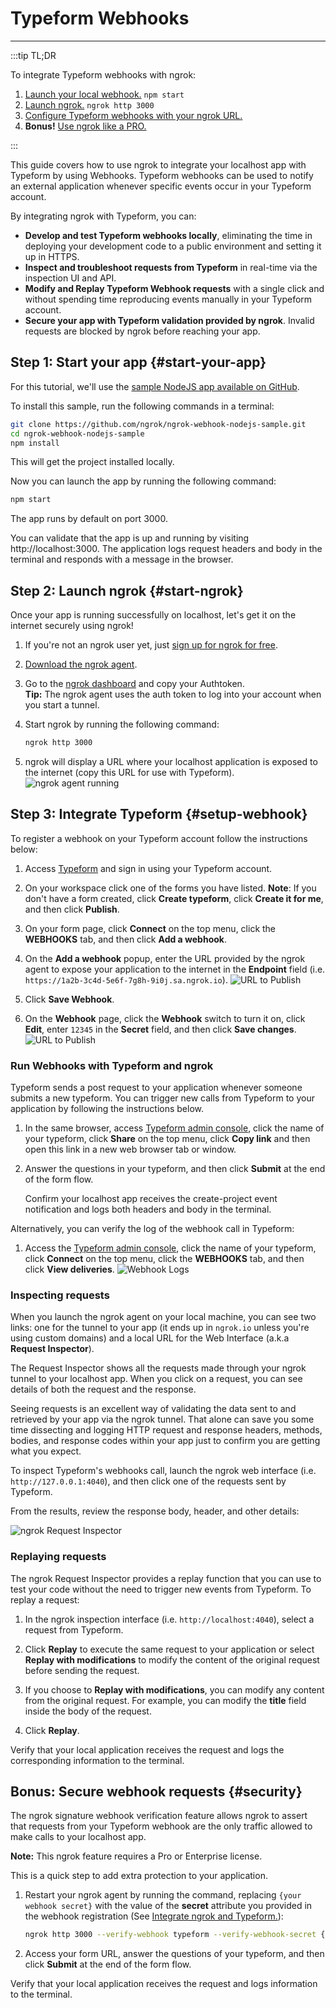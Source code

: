 # Typeform Webhooks
------------

:::tip TL;DR

To integrate Typeform webhooks with ngrok:
1. [Launch your local webhook.](#start-your-app) `npm start`
1. [Launch ngrok.](#start-ngrok) `ngrok http 3000`
1. [Configure Typeform webhooks with your ngrok URL.](#setup-webhook)
1. **Bonus!** [Use ngrok like a PRO.](#security)

:::


This guide covers how to use ngrok to integrate your localhost app with Typeform by using Webhooks.
Typeform webhooks can be used to notify an external application whenever specific events occur in your Typeform account. 

By integrating ngrok with Typeform, you can:

- **Develop and test Typeform webhooks locally**, eliminating the time in deploying your development code to a public environment and setting it up in HTTPS.
- **Inspect and troubleshoot requests from Typeform** in real-time via the inspection UI and API.
- **Modify and Replay Typeform Webhook requests** with a single click and without spending time reproducing events manually in your Typeform account.
- **Secure your app with Typeform validation provided by ngrok**. Invalid requests are blocked by ngrok before reaching your app.


## **Step 1**: Start your app {#start-your-app}

For this tutorial, we'll use the [sample NodeJS app available on GitHub](https://github.com/ngrok/ngrok-webhook-nodejs-sample). 

To install this sample, run the following commands in a terminal:

```bash
git clone https://github.com/ngrok/ngrok-webhook-nodejs-sample.git
cd ngrok-webhook-nodejs-sample
npm install
```

This will get the project installed locally.

Now you can launch the app by running the following command: 

```bash
npm start
```

The app runs by default on port 3000. 

You can validate that the app is up and running by visiting http://localhost:3000. The application logs request headers and body in the terminal and responds with a message in the browser.


## **Step 2**: Launch ngrok {#start-ngrok}

Once your app is running successfully on localhost, let's get it on the internet securely using ngrok! 

1. If you're not an ngrok user yet, just [sign up for ngrok for free](https://ngrok.com/signup).

1. [Download the ngrok agent](https://ngrok.com/download).

1. Go to the [ngrok dashboard](https://dashboard.ngrok.com) and copy your Authtoken. <br />
    **Tip:** The ngrok agent uses the auth token to log into your account when you start a tunnel.
    
1. Start ngrok by running the following command:
    ```bash
    ngrok http 3000
    ```

1. ngrok will display a URL where your localhost application is exposed to the internet (copy this URL for use with Typeform).
    ![ngrok agent running](/img/integrations/launch_ngrok_tunnel.png)


## **Step 3**: Integrate Typeform {#setup-webhook}

To register a webhook on your Typeform account follow the instructions below:

1. Access [Typeform](https://www.typeform.com/) and sign in using your Typeform account.

1. On your workspace click one of the forms you have listed.
    **Note**: If you don't have a form created, click **Create typeform**, click **Create it for me**, and then click **Publish**.

1. On your form page, click **Connect** on the top menu, click the **WEBHOOKS** tab, and then click **Add a webhook**.

1. On the **Add a webhook** popup, enter the URL provided by the ngrok agent to expose your application to the internet in the **Endpoint** field (i.e. `https://1a2b-3c4d-5e6f-7g8h-9i0j.sa.ngrok.io`).
    ![URL to Publish](img/ngrok_url_configuration_typeform.png)

1. Click **Save Webhook**.

1. On the **Webhook** page, click the **Webhook** switch to turn it on, click **Edit**, enter `12345` in the **Secret** field, and then click **Save changes**.
    ![URL to Publish](img/ngrok_url_configuration_typeform_2.png)


### Run Webhooks with Typeform and ngrok

Typeform sends a post request to your application whenever someone submits a new typeform.
You can trigger new calls from Typeform to your application by following the instructions below.

1. In the same browser, access [Typeform admin console](https://www.typeform.com/), click the name of your typeform, click **Share** on the top menu, click **Copy link** and then open this link in a new web browser tab or window.

1. Answer the questions in your typeform, and then click **Submit** at the end of the form flow.

    Confirm your localhost app receives the create-project event notification and logs both headers and body in the terminal.

Alternatively, you can verify the log of the webhook call in Typeform:

1. Access the [Typeform admin console](https://www.typeform.com/), click the name of your typeform, click **Connect** on the top menu, click the **WEBHOOKS** tab, and then click **View deliveries**.
    ![Webhook Logs](img/ngrok_logs_typeform.png)


### Inspecting requests

When you launch the ngrok agent on your local machine, you can see two links: one for the tunnel to your app (it ends up in `ngrok.io` unless you're using custom domains) and a local URL for the Web Interface (a.k.a **Request Inspector**).

The Request Inspector shows all the requests made through your ngrok tunnel to your localhost app. When you click on a request, you can see details of both the request and the response.

Seeing requests is an excellent way of validating the data sent to and retrieved by your app via the ngrok tunnel. That alone can save you some time dissecting and logging HTTP request and response headers, methods, bodies, and response codes within your app just to confirm you are getting what you expect.

To inspect Typeform's webhooks call, launch the ngrok web interface (i.e. `http://127.0.0.1:4040`), and then click one of the requests sent by Typeform.

From the results, review the response body, header, and other details:

![ngrok Request Inspector](img/ngrok_introspection_typeform_webhooks.png)


### Replaying requests

The ngrok Request Inspector provides a replay function that you can use to test your code without the need to trigger new events from Typeform. To replay a request:

1. In the ngrok inspection interface (i.e. `http://localhost:4040`), select a request from Typeform.

1. Click **Replay** to execute the same request to your application or select **Replay with modifications** to modify the content of the original request before sending the request.

1. If you choose to **Replay with modifications**, you can modify any content from the original request. For example, you can modify the **title** field inside the body of the request.

1. Click **Replay**.

Verify that your local application receives the request and logs the corresponding information to the terminal.


## **Bonus**: Secure webhook requests {#security}

The ngrok signature webhook verification feature allows ngrok to assert that requests from your Typeform webhook are the only traffic allowed to make calls to your localhost app.

**Note:** This ngrok feature requires a Pro or Enterprise license.

This is a quick step to add extra protection to your application.

1. Restart your ngrok agent by running the command, replacing `{your webhook secret}` with the value of the **secret** attribute you provided in the webhook registration (See [Integrate ngrok and Typeform.](#setup-webhook)):
    ```bash
    ngrok http 3000 --verify-webhook typeform --verify-webhook-secret {your webhook secret}
    ```

1. Access your form URL, answer the questions of your typeform, and then click **Submit** at the end of the form flow. 

Verify that your local application receives the request and logs information to the terminal.
